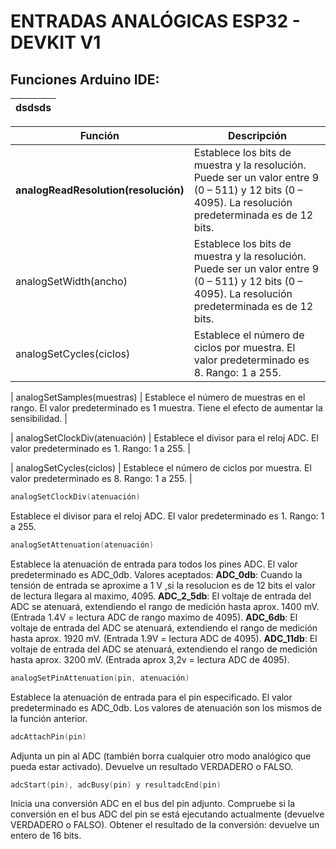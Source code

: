 # ENTRADAS ANALÓGICAS ESP32 - DEVKIT V1


## Funciones Arduino IDE:

| dsdsds |
| ------ |


| Función | Descripción |
| ------------- | ------------- |
| **analogReadResolution(resolución)** | Establece los bits de muestra y la resolución. Puede ser un valor entre 9 (0 – 511) y 12 bits (0 – 4095). La resolución predeterminada es de 12 bits.  |
| analogSetWidth(ancho)  | Establece los bits de muestra y la resolución. Puede ser un valor entre 9 (0 – 511) y 12 bits (0 – 4095). La resolución predeterminada es de 12 bits.  |
| analogSetCycles(ciclos) | Establece el número de ciclos por muestra. El valor predeterminado es 8. Rango: 1 a 255. |

| analogSetSamples(muestras) | Establece el número de muestras en el rango. El valor predeterminado es 1 muestra. Tiene el efecto de aumentar la sensibilidad. |

| analogSetClockDiv(atenuación) | Establece el divisor para el reloj ADC. El valor predeterminado es 1. Rango: 1 a 255. |

| analogSetCycles(ciclos) | Establece el número de ciclos por muestra. El valor predeterminado es 8. Rango: 1 a 255. |







```c
analogSetClockDiv(atenuación)
```
Establece el divisor para el reloj ADC. El valor predeterminado es 1. Rango: 1 a 255.


```c
analogSetAttenuation(atenuación)
```
Establece la atenuación de entrada para todos los pines ADC. El valor predeterminado es ADC_0db. 
Valores aceptados:
**ADC_0db**: Cuando la tensión de entrada se aproxime a 1 V ,si la resolucion es de 12 bits el valor de lectura llegara al maximo, 4095.
**ADC_2_5db**: El voltaje de entrada del ADC se atenuará, extendiendo el rango de medición hasta aprox. 1400 mV. (Entrada 1.4V = lectura ADC de rango maximo de 4095).
**ADC_6db**: El voltaje de entrada del ADC se atenuará, extendiendo el rango de medición hasta aprox. 1920 mV. (Entrada 1.9V = lectura ADC de 4095).
**ADC_11db**: El voltaje de entrada del ADC se atenuará, extendiendo el rango de medición hasta aprox. 3200 mV. (Entrada aprox 3,2v = lectura ADC de 4095).


```c
analogSetPinAttenuation(pin, atenuación)
```
Establece la atenuación de entrada para el pin especificado. El valor predeterminado es ADC_0db. Los valores de atenuación son los mismos de la función anterior.


```c
adcAttachPin(pin)
```
Adjunta un pin al ADC (también borra cualquier otro modo analógico que pueda estar activado). Devuelve un resultado VERDADERO o FALSO.


```c
adcStart(pin), adcBusy(pin) y resultadcEnd(pin)
```
Inicia una conversión ADC en el bus del pin adjunto. Compruebe si la conversión en el bus ADC del pin se está ejecutando actualmente (devuelve VERDADERO o FALSO). Obtener el resultado de la conversión: devuelve un entero de 16 bits.

